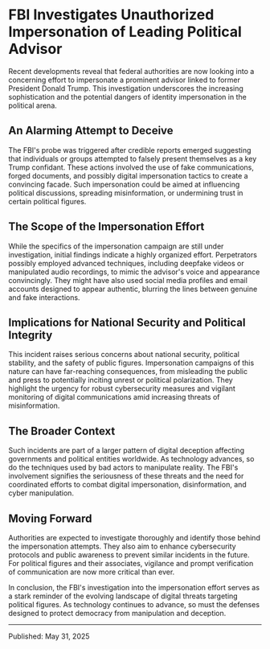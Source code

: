 # FBI Investigates Unauthorized Impersonation of Leading Political Advisor

Recent developments reveal that federal authorities are now looking into a concerning effort to impersonate a prominent advisor linked to former President Donald Trump. This investigation underscores the increasing sophistication and the potential dangers of identity impersonation in the political arena.

## An Alarming Attempt to Deceive

The FBI's probe was triggered after credible reports emerged suggesting that individuals or groups attempted to falsely present themselves as a key Trump confidant. These actions involved the use of fake communications, forged documents, and possibly digital impersonation tactics to create a convincing facade. Such impersonation could be aimed at influencing political discussions, spreading misinformation, or undermining trust in certain political figures.

## The Scope of the Impersonation Effort

While the specifics of the impersonation campaign are still under investigation, initial findings indicate a highly organized effort. Perpetrators possibly employed advanced techniques, including deepfake videos or manipulated audio recordings, to mimic the advisor's voice and appearance convincingly. They might have also used social media profiles and email accounts designed to appear authentic, blurring the lines between genuine and fake interactions.

## Implications for National Security and Political Integrity

This incident raises serious concerns about national security, political stability, and the safety of public figures. Impersonation campaigns of this nature can have far-reaching consequences, from misleading the public and press to potentially inciting unrest or political polarization. They highlight the urgency for robust cybersecurity measures and vigilant monitoring of digital communications amid increasing threats of misinformation.

## The Broader Context

Such incidents are part of a larger pattern of digital deception affecting governments and political entities worldwide. As technology advances, so do the techniques used by bad actors to manipulate reality. The FBI's involvement signifies the seriousness of these threats and the need for coordinated efforts to combat digital impersonation, disinformation, and cyber manipulation.

## Moving Forward

Authorities are expected to investigate thoroughly and identify those behind the impersonation attempts. They also aim to enhance cybersecurity protocols and public awareness to prevent similar incidents in the future. For political figures and their associates, vigilance and prompt verification of communication are now more critical than ever.

In conclusion, the FBI's investigation into the impersonation effort serves as a stark reminder of the evolving landscape of digital threats targeting political figures. As technology continues to advance, so must the defenses designed to protect democracy from manipulation and deception.

---

Published: May 31, 2025
